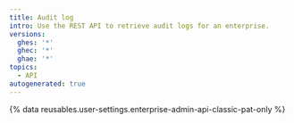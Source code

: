 ```yaml
---
title: Audit log
intro: Use the REST API to retrieve audit logs for an enterprise.
versions:
  ghes: '*'
  ghec: '*'
  ghae: '*'
topics:
  - API
autogenerated: true
---
```


{% data reusables.user-settings.enterprise-admin-api-classic-pat-only %}


<!-- Content after this section is automatically generated -->
